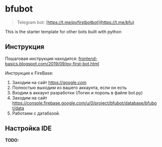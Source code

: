 # bfubot

> Telegram bot: [https://t.me/pyfirstbotbot](https://t.me/bfu)

This is the starter template for other bots built with python

## Инструкция

Пошаговая инструкция находится:
[frontend-basics.blogspot.com/2019/09/py-first-bot.html](https://frontend-basics.blogspot.com/2019/09/py-first-bot.html)


Инструкция к FireBase:
1) Заходим на сайт https://google.com
2) Полностью выходим из вашего аккаунта, если он есть
3) Входим в аккаунт разработки (Логин и пороль в файле bot.py)
4) Заходим на сайт https://console.firebase.google.com/u/0/project/bfubot/database/bfubot/data
5) Работаем с датабазой.

## Настройка IDE

**TODO:**

